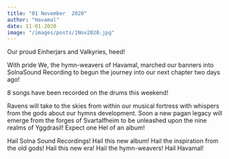 ```yaml
---
title: "01 November  2020"
author: "Havamal"
date: 11-01-2020
image: "/images/posts/1Nov2020.jpg"
---
```


Our proud Einherjars and Valkyries, heed!

With pride We, the hymn-weavers of Havamal, marched our banners into SolnaSound Recording to begun the journey into our next chapter two days ago!

8 songs have been recorded on the drums this weekend!

Ravens will take to the skies from within our musical fortress with whispers from the gods about our hymns development. Soon a new pagan legacy will emerge from the forges of Svartalfheim to be unleashed upon the nine realms of Yggdrasil! Expect one Hel of an album!

Hail Solna Sound Recordings! Hail this new album! Hail the inspiration from the old gods! Hail this new era! Hail the hymn-weavers! Hail Havamal!